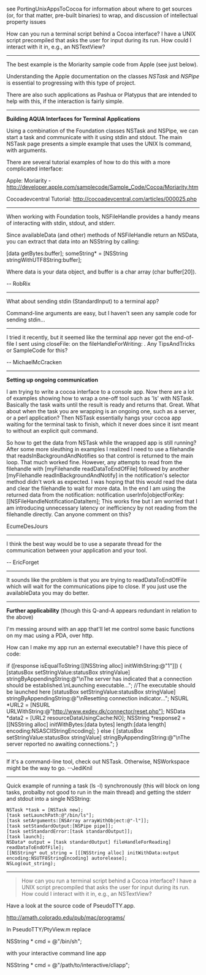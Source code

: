 

see PortingUnixAppsToCocoa for information about where to get sources (or, for that matter, pre-built binaries) to wrap, and discussion of intellectual property issues

How can you run a terminal script behind a Cocoa interface? I have a UNIX script precompiled that asks the user for input during its run. How could I interact with it in, e.g., an NSTextView?

----

The best example is the Moriarity sample code from Apple (see just below).

Understanding the Apple documentation on the classes *NSTask* and *NSPipe* is essential to progressing with this type of project.

There are also such applications as Pashua or Platypus that are intended to help with this, if the interaction is fairly simple.

----

**Building AQUA Interfaces for Terminal Applications**

Using a combination of the Foundation classes NSTask and NSPipe, we can start a task and communicate with it using stdin and stdout.
The main NSTask page presents a simple example that uses the UNIX     ls command, with arguments.

There are several tutorial examples of how to do this with a more complicated interface:

Apple: Moriarity - http://developer.apple.com/samplecode/Sample_Code/Cocoa/Moriarity.htm

Cocoadevcentral Tutorial: http://cocoadevcentral.com/articles/000025.php

----

When working with Foundation tools, NSFileHandle provides a handy means of interacting with stdin, stdout, and stderr.

Since     availableData (and other) methods of  NSFileHandle return an NSData, you can extract that data into an NSString by calling:

    
[data getBytes:buffer];
someString* = [NSString stringWithUTF8String:buffer];


Where data is your data object, and buffer is a char array (char buffer[20]).

-- RobRix

----

What about sending stdin (StandardInput) to a terminal app?

Command-line arguments are easy, but I haven't seen any sample code for sending stdin... 

----

I tried it recently, but it seemed like the terminal app never got the end-of-file I sent using closeFile: on the fileHandleForWriting: . Any TipsAndTricks or SampleCode for this?

-- MichaelMcCracken

----

**Setting up ongoing communication**

I am trying to write a cocoa interface to a console app.  Now there are a lot of examples showing how to wrap a one-off tool such as 'ls' with NSTask.  Basically the task waits until the result is ready and returns that.  Great.  What about when the task you are wrapping is an ongoing one, such as a server, or a perl application?  Then NSTask essentially hangs your cocoa app waiting for the terminal task to finish, which it never does since it isnt meant to without an explicit quit command.  

So how to get the data from NSTask while the wrapped app is still running?  After some more sleuthing in examples I realized I need to use a filehandle that readsInBackgroundAndNotifies so that control is returned to the main loop.  That much worked fine.  However, any attempts to read from the filehandle with [myFilehandle readDataToEndOfFile] followed by another [myFilehandle readInBackgroundAndNotify] in the notification's selector method didn't work as expected.  I was hoping that this would read the data and clear the filehandle to wait for more data.  In the end I am using the returned data from the notification: notification userInfo]objectForKey:[[NSFileHandleNotificationDataItem]; This works fine but I am worried that I am introducing unnecessary latency or inefficiency by not reading from the filehandle directly.  Can anyone comment on this?

EcumeDesJours

----

I think the best way would be to use a separate thread for the communication between your application and your tool.

-- EricForget

----

It sounds like the problem is that you are trying to     readDataToEndOfFile which will wait for the communications pipe to close.  If you just use the     availableData you may do better.

----

**Further applicability** (though this Q-and-A appears redundant in relation to the above)

I'm messing around with an app that'll let me control some basic functions on my mac using a PDA, over http.

How can I make my app run an external executable? I have this piece of code:

    
if ([response isEqualToString:[[NSString alloc] initWithString:@"1"]]) {
	[statusBox setStringValue:statusBox stringValue] stringByAppendingString:@"\nThe server has indicated that a connection should be established.\nLaunching executable...";
	//The executable should be launched here
	[statusBox setStringValue:statusBox stringValue] stringByAppendingString:@"\nResetting connection indicator...";
	NSURL *URL2 = [NSURL URLWithString:@"http://www.exdev.dk/connector/reset.php"];
	NSData *data2 = [URL2 resourceDataUsingCache:NO];
	NSString *response2 = [[NSString alloc] initWithBytes:[data bytes] length:[data length] encoding:NSASCIIStringEncoding];
} else {
	[statusBox setStringValue:statusBox stringValue] stringByAppendingString:@"\nThe server reported no awaiting connections.";
	}


----
If it's a command-line tool, check out NSTask. Otherwise, NSWorkspace might be the way to go. --JediKnil

----

Quick example of running a task (ls -l) synchronously (this will block on long tasks, probalby not good to run in the main thread) and getting the
stderr and stdout into a single NSString:

    

    NSTask *task = [NSTask new];
    [task setLaunchPath:@"/bin/ls"];
    [task setArguments:[NSArray arrayWithObject:@"-l"]];
    [task setStandardOutput:[NSPipe pipe]];
    [task setStandardError:[task standardOutput]];
    [task launch];
    NSData* output = [task standardOutput] fileHandleForReading] readDataToEndOfFile];
    [[NSString* out_string = [[[NSString alloc] initWithData:output encoding:NSUTF8StringEncoding] autorelease];
    NSLog(out_string);



----

> How can you run a terminal script behind a Cocoa interface? I have a UNIX script precompiled that asks the user for input during its run.  How could I interact with it in, e.g., an NSTextView?

Have a look at the source code of PseudoTTY.app.

http://amath.colorado.edu/pub/mac/programs/

In PseudoTTY/PtyView.m replace

NSString * cmd = @"/bin/sh";

with your interactive command line app

NSString * cmd = @"/path/to/interactive/cliapp";
